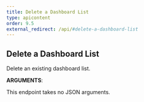 ```yaml
---
title: Delete a Dashboard List
type: apicontent
order: 9.5
external_redirect: /api/#delete-a-dashboard-list
---
```


## Delete a Dashboard List

Delete an existing dashboard list.


**ARGUMENTS**:


This endpoint takes no JSON arguments.
